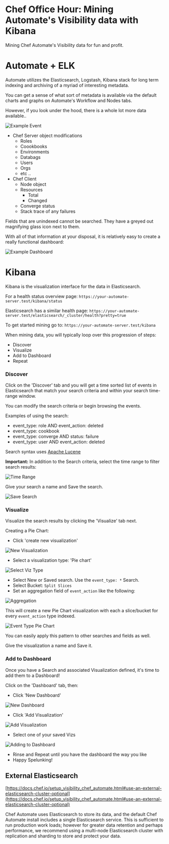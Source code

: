 # Chef Office Hour: Mining Automate's Visibility data with Kibana

Mining Chef Automate's Visibility data for fun and profit.

# Automate + ELK
Automate utilizes the Elasticsearch, Logstash, Kibana stack for long term indexing and archiving of a myriad of interesting metadata.

You can get a sense of what sort of metadata is available via the default charts and graphs on Automate's Workflow and Nodes tabs.

However, if you look under the hood, there is a whole lot more data available..

![Example Event](./images/example_event.png)

- Chef Server object modifications
  - Roles
  - Coookbooks
  - Environments
  - Databags
  - Users
  - Orgs
  - etc ..
- Chef Client
  - Node object
  - Resources
    - Total
    - Changed
  - Converge status
  - Stack trace of any failures

Fields that are unindexed cannot be searched.  They have a greyed out magnifying glass icon next to them.

With all of that information at your disposal, it is relatively easy to create a really functional dashboard:

![Example Dashboard](https://raw.githubusercontent.com/jeremymv2/mining_visibility_office_hour/master/images/example_dashboard.png)

# Kibana
Kibana is the visualization interface for the data in Elasticsearch.

For a health status overview page:
`https://your-automate-server.test/kibana/status`

Elasticsearch has a similar health page:
`https://your-automate-server.test/elasticsearch/_cluster/health?pretty=true`

To get started mining go to:
`https://your-automate-server.test/kibana`

When mining data, you will typically loop over this progression of steps:
 - Discover
 - Visualize
 - Add to Dashboard
 - Repeat

### Discover
Click on the 'Discover' tab and you will get a time sorted list of events in Elasticsearch that match your search criteria and within your search time-range window.

You can modify the search criteria or begin browsing the events.

Examples of using the search:
 - event_type: role AND event_action: deleted
 - event_type: cookbook
 - event_type: converge AND status: failure
 - event_type: user AND event_action: deleted

Search syntax uses [Apache Lucene](http://lucene.apache.org/core/3_0_3/queryparsersyntax.html)

**Important:** In addition to the Search criteria, select the time range to filter search results:

![Time Range](https://raw.githubusercontent.com/jeremymv2/mining_visibility_office_hour/master/images/time_range.png)

Give your search a name and Save the search.

![Save Search](https://raw.githubusercontent.com/jeremymv2/mining_visibility_office_hour/master/images/save_search.png)

### Visualize

Visualize the search results by clicking the 'Visualize' tab next.

Creating a Pie Chart:
- Click 'create new visualization'

![New Visualization](https://raw.githubusercontent.com/jeremymv2/mining_visibility_office_hour/master/images/new_viz.png)
- Select a visualization type: 'Pie chart'

![Select Viz Type](https://raw.githubusercontent.com/jeremymv2/mining_visibility_office_hour/master/images/select_viz_type.png)
- Select New or Saved search.  Use the `event_type: *` Search.
- Select Bucket: `Split Slices`
- Set an aggregation field of `event_action` like the following:

![Aggregation](https://raw.githubusercontent.com/jeremymv2/mining_visibility_office_hour/master/images/aggregation.png)

This will create a new Pie Chart visualization with each a slice/bucket for every `event_action` type indexed.

![Event Type Pie Chart](https://raw.githubusercontent.com/jeremymv2/mining_visibility_office_hour/master/images/event_type_pie.png)

You can easily apply this pattern to other searches and fields as well.

Give the visualization a name and Save it.

### Add to Dashboard
Once you have a Search and associated Visualization defined, it's time to add them to a Dashboard!

Click on the 'Dashboard' tab, then:

 - Click 'New Dashboard'

 ![New Dashboard](https://raw.githubusercontent.com/jeremymv2/mining_visibility_office_hour/master/images/new_dash.png)
 - Click 'Add Visualization'

 ![Add Visualization](https://raw.githubusercontent.com/jeremymv2/mining_visibility_office_hour/master/images/add_viz.png)
 - Select one of your saved Vizs

 ![Adding to Dashboard](https://raw.githubusercontent.com/jeremymv2/mining_visibility_office_hour/master/images/adding_to_dash.png)
 - Rinse and Repeat until you have the dashboard the way you like
 - Happy Spelunking!

## External Elasticsearch

[https://docs.chef.io/setup_visibility_chef_automate.html#use-an-external-elasticsearch-cluster-optional](https://docs.chef.io/setup_visibility_chef_automate.html#use-an-external-elasticsearch-cluster-optional)

Chef Automate uses Elasticsearch to store its data, and the default Chef Automate install includes a single Elasticsearch service. This is sufficient to run production work loads; however for greater data retention and perhaps performance, we recommend using a multi-node Elasticsearch cluster with replication and sharding to store and protect your data.
